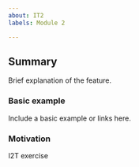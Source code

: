 ```yaml
---
about: IT2
labels: Module 2

---
```


## Summary
Brief explanation of the feature.

### Basic example
Include a basic example or links here.

### Motivation
I2T exercise
